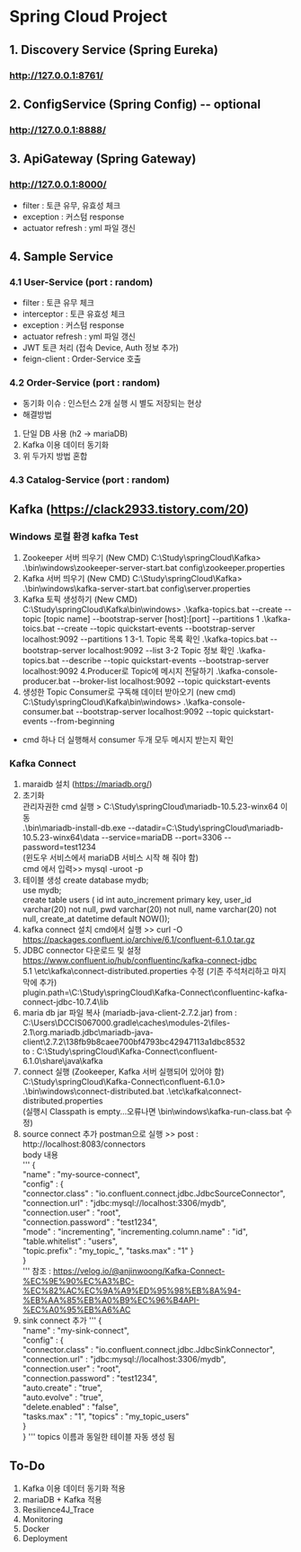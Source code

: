# Spring Cloud Project

## 1. Discovery Service (Spring Eureka)
### http://127.0.0.1:8761/
## 2. ConfigService (Spring Config) -- optional
### http://127.0.0.1:8888/
## 3. ApiGateway (Spring Gateway)
### http://127.0.0.1:8000/
- filter : 토큰 유무, 유효성 체크
- exception : 커스텀 response
- actuator refresh : yml 파일 갱신

## 4. Sample Service
### 4.1 User-Service (port : random)
- filter : 토큰 유무 체크
- interceptor : 토큰 유효성 체크
- exception : 커스텀 response
- actuator refresh : yml 파일 갱신
- JWT 토큰 처리 (접속 Device, Auth 정보 추가)
- feign-client : Order-Service 호출

### 4.2 Order-Service (port : random)
- 동기화 이슈 : 인스턴스 2개 실행 시 별도 저장되는 현상
- 해결방법
1. 단일 DB 사용 (h2 -> mariaDB)
2. Kafka 이용 데이터 동기화
3. 위 두가지 방법 혼합 

### 4.3 Catalog-Service (port : random)

## Kafka (https://clack2933.tistory.com/20)
### Windows 로컬 환경 kafka Test
1. Zookeeper 서버 띄우기 (New CMD)
C:\Study\springCloud\Kafka>
.\bin\windows\zookeeper-server-start.bat config\zookeeper.properties
2. Kafka 서버 띄우기 (New CMD)
C:\Study\springCloud\Kafka>
.\bin\windows\kafka-server-start.bat config\server.properties
3. Kafka 토픽 생성하기 (New CMD)
C:\Study\springCloud\Kafka\bin\windows>
.\kafka-topics.bat --create --topic [topic name] --bootstrap-server [host]:[port] --partitions 1
.\kafka-toics.bat --create --topic quickstart-events --bootstrap-server localhost:9092 --partitions 1
3-1. Topic 목록 확인
.\kafka-topics.bat --bootstrap-server localhost:9092 --list
3-2 Topic 정보 확인
.\kafka-topics.bat --describe --topic quickstart-events --bootstrap-server localhost:9092
4.Producer로 Topic에 메시지 전달하기
.\kafka-console-producer.bat --broker-list localhost:9092 --topic quickstart-events
5. 생성한 Topic Consumer로 구독해 데이터 받아오기 (new cmd)
C:\Study\springCloud\Kafka\bin\windows>
.\kafka-console-consumer.bat --bootstrap-server localhost:9092 --topic quickstart-events --from-beginning
* cmd 하나 더 실행해서 consumer 두개 모두 메시지 받는지 확인

### Kafka Connect
1. maraidb 설치 (https://mariadb.org/)  
2. 초기화  
관리자권한 cmd 실행 > C:\Study\springCloud\mariadb-10.5.23-winx64 이동  
.\bin\mariadb-install-db.exe --datadir=C:\Study\springCloud\mariadb-10.5.23-winx64\data --service=mariaDB --port=3306 --password=test1234  
(윈도우 서비스에서 mariaDB 서비스 시작 해 줘야 함)  
cmd 에서 입력>> mysql -uroot -p  
3. 테이블 생성
create database mydb;  
use mydb;  
create table users ( id int auto_increment primary key, user_id varchar(20) not null, pwd varchar(20) not null, name varchar(20) not null, create_at datetime default NOW());  
4. kafka connect 설치
cmd에서 실행 >> curl -O https://packages.confluent.io/archive/6.1/confluent-6.1.0.tar.gz
5. JDBC connector 다운로드 및 설정
https://www.confluent.io/hub/confluentinc/kafka-connect-jdbc  
5.1 \etc\kafka\connect-distributed.properties 수정 (기존 주석처리하고 마지막에 추가)  
plugin.path=\C:\\Study\\springCloud\\Kafka-Connect\\confluentinc-kafka-connect-jdbc-10.7.4\\lib  
6. maria db jar 파일 복사 (mariadb-java-client-2.7.2.jar)
from : C:\Users\DCCIS067000\.gradle\caches\modules-2\files-2.1\org.mariadb.jdbc\mariadb-java-client\2.7.2\138fb9b8caee700bf4793bc42947113a1dbc8532  
to   : C:\Study\springCloud\Kafka-Connect\confluent-6.1.0\share\java\kafka  
7. connect 실행 (Zookeeper, Kafka 서버 실행되어 있어야 함)
C:\Study\springCloud\Kafka-Connect\confluent-6.1.0>  
.\bin\windows\connect-distributed.bat .\etc\kafka\connect-distributed.properties  
(실행시 Classpath is empty...오류나면 \bin\windows\kafka-run-class.bat 수정)  
8. source connect 추가 
postman으로 실행 >> post : http://localhost:8083/connectors  
body 내용  
'''
{  
    "name" : "my-source-connect",  
    "config" : {  
        "connector.class" : "io.confluent.connect.jdbc.JdbcSourceConnector",  
        "connection.url" : "jdbc:mysql://localhost:3306/mydb",  
        "connection.user" : "root",  
        "connection.password" : "test1234",  
        "mode" : "incrementing", 
        "incrementing.column.name" : "id", 
        "table.whitelist" : "users",    
        "topic.prefix" : "my_topic_", 
        "tasks.max" : "1" 
    }    
}  
'''
참조 : https://velog.io/@anjinwoong/Kafka-Connect-%EC%9E%90%EC%A3%BC-%EC%82%AC%EC%9A%A9%ED%95%98%EB%8A%94-%EB%AA%85%EB%A0%B9%EC%96%B4API-%EC%A0%95%EB%A6%AC  
9. sink connect 추가 
'''
{  
    "name" : "my-sink-connect",  
    "config" : {  
        "connector.class" : "io.confluent.connect.jdbc.JdbcSinkConnector",  
        "connection.url" : "jdbc:mysql://localhost:3306/mydb",  
        "connection.user" : "root",  
        "connection.password" : "test1234",  
        "auto.create" : "true",  
        "auto.evolve" : "true",  
        "delete.enabled" : "false",  
        "tasks.max" : "1", 
        "topics" : "my_topic_users"   
    }  
}
'''
topics 이름과 동일한 테이블 자동 생성 됨    

## To-Do
1. Kafka 이용 데이터 동기화 적용
2. mariaDB + Kafka 적용
3. Resilience4J_Trace
4. Monitoring
5. Docker
6. Deployment